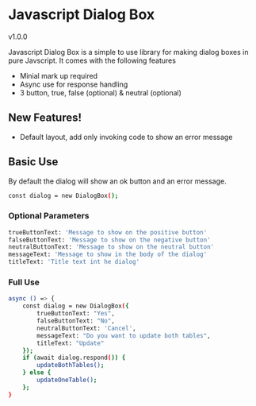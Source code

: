 # Javascript Dialog Box
v1.0.0

Javascript Dialog Box is a simple to use library for making dialog boxes in pure Javscript. It comes with the following features

  - Minial mark up required
  - Async use for response handling
  - 3 button, true, false (optional) & neutral (optional)

## New Features!

  - Default layout, add only invoking code to show an error message


## Basic Use

By default the dialog will show an ok button and an error message.

```sh
const dialog = new DialogBox();
```

### Optional Parameters

```sh
trueButtonText: 'Message to show on the positive button'
falseButtonText: 'Message to show on the negative button'
neutralButtonText: 'Message to show on the neutral button'
messageText: 'Message to show in the body of the dialog'
titleText: 'Title text int he dialog'
```

### Full Use

```sh
async () => {
    const dialog = new DialogBox({
    	trueButtonText: "Yes",
    	falseButtonText: "No",
    	neutralButtonText: 'Cancel',
    	messageText: "Do you want to update both tables",
    	titleText: "Update"
    });
    if (await dialog.respond()) {
    	updateBothTables();
    } else {
        updateOneTable();
    };
}
```
